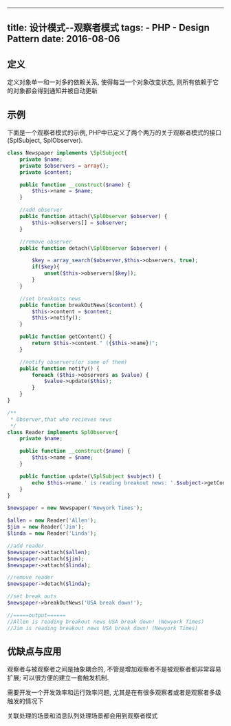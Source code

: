 ----------------
title: 设计模式--观察者模式
tags:
    - PHP
    - Design Pattern
date: 2016-08-06
----------------

定义
---
定义对象单一和一对多的依赖关系, 使得每当一个对象改变状态, 则所有依赖于它的对象都会得到通知并被自动更新

<!-- more -->

示例
---
下面是一个观察者模式的示例, PHP中已定义了两个两万的关于观察者模式的接口(SplSubject, SplObserver).
```PHP
class Newspaper implements \SplSubject{
    private $name;
    private $observers = array();
    private $content;

    public function __construct($name) {
        $this->name = $name;
    }

    //add observer
    public function attach(\SplObserver $observer) {
        $this->observers[] = $observer;
    }

    //remove observer
    public function detach(\SplObserver $observer) {

        $key = array_search($observer,$this->observers, true);
        if($key){
            unset($this->observers[$key]);
        }
    }

    //set breakouts news
    public function breakOutNews($content) {
        $this->content = $content;
        $this->notify();
    }

    public function getContent() {
        return $this->content." ({$this->name})";
    }

    //notify observers(or some of them)
    public function notify() {
        foreach ($this->observers as $value) {
            $value->update($this);
        }
    }
}

/**
 * Observer,that who recieves news
 */
class Reader implements SplObserver{
    private $name;

    public function __construct($name) {
        $this->name = $name;
    }

    public function update(\SplSubject $subject) {
        echo $this->name.' is reading breakout news: '.$subject->getContent() . "\n";
    }
}

$newspaper = new Newspaper('Newyork Times');

$allen = new Reader('Allen');
$jim = new Reader('Jim');
$linda = new Reader('Linda');

//add reader
$newspaper->attach($allen);
$newspaper->attach($jim);
$newspaper->attach($linda);

//remove reader
$newspaper->detach($linda);

//set break outs
$newspaper->breakOutNews('USA break down!');

//=====output======
//Allen is reading breakout news USA break down! (Newyork Times)
//Jim is reading breakout news USA break down! (Newyork Times)
``` 

优缺点与应用
---
观察者与被观察者之间是抽象耦合的, 不管是增加观察者不是被观察者都非常容易扩展; 可以很方便的建立一套触发机制.

需要开发一个开发效率和运行效率问题, 尤其是在有很多观察者或者是观察者多级触发的情况下

关联处理的场景和消息队列处理场景都会用到观察者模式

